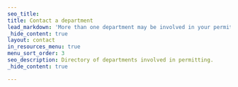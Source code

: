```yaml
---
seo_title: 
title: Contact a department
lead_markdown: 'More than one department may be involved in your permitting process. Not sure who to contact? [Residential Plan Review](/residential/resources/contact/#residential-plan-review) is a great place to start.'
_hide_content: true
layout: contact
in_resources_menu: true
menu_sort_order: 3
seo_description: Directory of departments involved in permitting.
_hide_content: true

---
```

